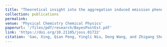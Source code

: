 ```yaml
---
title: "Theoretical insight into the aggregation induced emission phenomena of diphenyldibenzofulvene: a nonadiabatic molecular dynamics study"
collection: publications
permalink: 
venue: 'Physical Chemistry Chemical Physics'
paperurl: '/files/pdf/research/BayesPostEst.pdf'
link: 'https://doi.org/10.21105/joss.01722'
citation: 'Gao, Xing, Qian Peng, Yingli Niu, Dong Wang, and Zhigang Shuai. "Theoretical insight into the aggregation induced emission phenomena of diphenyldibenzofulvene: a nonadiabatic molecular dynamics study." <i>Physical Chemistry Chemical Physics</i> 14, no. 41 (2012): 14207-14216.'
---
```

